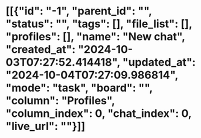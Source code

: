 # [[{"id": "-1", "parent_id": "", "status": "", "tags": [], "file_list": [], "profiles": [], "name": "New chat", "created_at": "2024-10-03T07:27:52.414418", "updated_at": "2024-10-04T07:27:09.986814", "mode": "task", "board": "<none>", "column": "Profiles", "column_index": 0, "chat_index": 0, "live_url": ""}]]